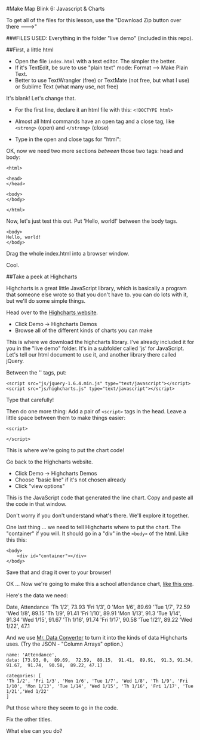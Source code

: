 #Make Map Blink 6: Javascript & Charts

To get all of the files for this lesson, use the "Download Zip button over there --->"

###FILES USED: 
Everything in the folder "live demo" (included in this repo).

##First, a little html

- Open the file `index.html` with a text editor. The simpler the better. 
- If it's TextEdit, be sure to use "plain text" mode: Format --> Make Plain Text.
- Better to use TextWrangler (free) or TextMate (not free, but what I use) or Sublime Text (what many use, not free)

It's blank! Let's change that.

- For the first line, declare it an html file with this: `<!DOCTYPE html>`
- Almost all html commands have an open tag and a close tag, like `<strong>` (open) and `</strong>` (close)
- Type in the open and close tags for "html":

	<html>
	</html>
	
OK, now we need two more sections *between* those two tags: head and body:

	<html>
	
	<head>
	</head>
	
	<body>
	</body>
	
	</html>
	
Now, let's just test this out. Put 'Hello, world!' between the body tags.

	<body>
	Hello, world!
	</body>
	
Drag the whole index.html into a browser window.

Cool.

##Take a peek at Highcharts

Highcharts is a great little JavaScript library, which is basically a program that someone else wrote so that you don't have to. you can do lots with it, but we'll do some simple things.

Head over to the [Highcharts website](http://highcharts.com).

- Click Demo -> Highcharts Demos
- Browse all of the different kinds of charts you can make

This is where we download the highcharts library. I've already included it for you in the "live demo" folder. It's in a subfolder called 'js' for JavaScript. Let's tell our html document to use it, and another library there called jQuery.

Between the '<head>' tags, put:
	
	<script src="js/jquery-1.6.4.min.js" type="text/javascript"></script>
	<script src="js/highcharts.js" type="text/javascript"></script>
	
Type that carefully!

Then do one more thing: Add a pair of `<script>` tags in the head. Leave a little space between them to make things easier:
	
	<script>
	
	</script>
	
This is where we're going to put the chart code!

Go back to the Highcharts website.

- Click Demo -> Highcharts Demos
- Choose "basic line" if it's not chosen already
- Click "view options"

This is the JavaScript code that generated the line chart. Copy and paste all the code in that window.

Don't worry if you don't understand what's there. We'll explore it together.

One last thing ... we need to tell Highcharts where to put the chart. The "container" if you will. It should go in a "div" in the `<body>` of the html. Like this this:
	
	<body>
		<div id="container"></div>
	</body>
	
Save that and drag it over to your browser!

OK ... Now we're going to make this a school attendance chart, [like this one](http://project.wnyc.org/jan-school-attendance/). 

Here's the data we need:

Date, Attendance
'Th 1/2', 73.93
'Fri 1/3', 0
'Mon 1/6', 89.69
'Tue 1/7', 72.59
'Wed 1/8', 89.15
'Th 1/9', 91.41
'Fri 1/10', 89.91
'Mon 1/13', 91.3
'Tue 1/14', 91.34
'Wed 1/15', 91.67
'Th 1/16', 91.74
'Fri 1/17', 90.58
'Tue 1/21', 89.22
'Wed 1/22', 47.1

And we use [Mr. Data Converter](http://shancarter.github.io/mr-data-converter/) to turn it into the kinds of data Highcharts uses. (Try the JSON - "Column Arrays" option.)

	name: 'Attendance',
	data: [73.93, 0,  89.69,  72.59,  89.15,  91.41,  89.91,  91.3, 91.34,  91.67,  91.74,  90.58,  89.22, 47.1]

	categories: [
	'Th 1/2', 'Fri 1/3', 'Mon 1/6', 'Tue 1/7', 'Wed 1/8', 'Th 1/9', 'Fri 1/10', 'Mon 1/13', 'Tue 1/14', 'Wed 1/15', 'Th 1/16', 'Fri 1/17', 'Tue 1/21','Wed 1/22'
	]
	
Put those where they seem to go in the code.

Fix the other titles. 

What else can you do?



